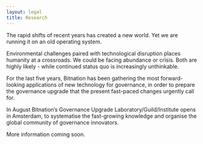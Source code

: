 ```yaml
---
layout: legal
title: Research
---
```

The rapid shifts of recent years has created a new world. Yet we are running it on an old operating system. 

Environmental challenges paired with technological disruption places humanity at a crossroads. We could be facing abundance or crisis. Both are highly likely - while continued status quo is increasingly unthinkable. 

For the last five years, Bitnation has been gathering the most forward-looking applications of new technology for governance, in order to prepare the governance upgrade that the present fast-paced changes urgently call for. 

In August Bitnation’s Governance Upgrade Laboratory/Guild/Institute opens in Amsterdam, to systematise the fast-growing knowledge and organise the global community of governance innovators. 

More information coming soon.